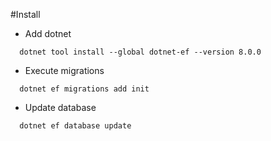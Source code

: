 #Install

- Add dotnet
```
  dotnet tool install --global dotnet-ef --version 8.0.0
```

- Execute migrations
```
  dotnet ef migrations add init
```

- Update database
```
  dotnet ef database update
```